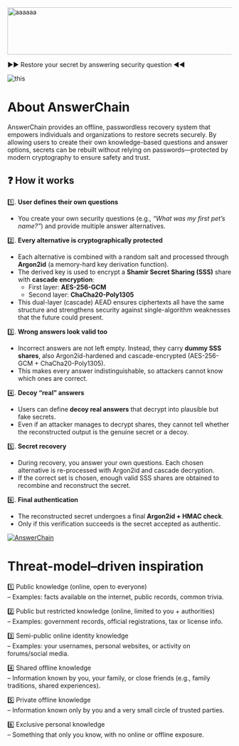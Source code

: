 
<img width="663" height="106" alt="aaaaaa" src="https://github.com/user-attachments/assets/fa509142-9bc1-4507-bfa7-fe9136b3c40e" />

▶▶ Restore your secret by answering security question ◀◀

![this](https://github.com/user-attachments/assets/d63faf2e-f282-4743-a3a9-3637ed37883f)



 # About AnswerChain
AnswerChain provides an offline, passwordless recovery system that empowers individuals and organizations to restore secrets securely. By allowing users to create their own knowledge-based questions and answer options, secrets can be rebuilt without relying on passwords—protected by modern cryptography to ensure safety and trust.

## ❓ How it works  

1️⃣. **User defines their own questions**  
   - You create your own security questions (e.g., *“What was my first pet’s name?”*) and provide multiple answer alternatives.  

2️⃣. **Every alternative is cryptographically protected**  
   - Each alternative is combined with a random salt and processed through **Argon2id** (a memory-hard key derivation function).  
   - The derived key is used to encrypt a **Shamir Secret Sharing (SSS)** share with **cascade encryption**:  
     - First layer: **AES-256-GCM**  
     - Second layer: **ChaCha20-Poly1305**  
   - This dual-layer (cascade) AEAD ensures ciphertexts all have the same structure and strengthens security against single-algorithm weaknesses that the future could present.  

3️⃣. **Wrong answers look valid too**  
   - Incorrect answers are not left empty. Instead, they carry **dummy SSS shares**, also Argon2id-hardened and cascade-encrypted (AES-256-GCM + ChaCha20-Poly1305).  
   - This makes every answer indistinguishable, so attackers cannot know which ones are correct.  

4️⃣. **Decoy “real” answers**  
   - Users can define **decoy real answers** that decrypt into plausible but fake secrets.  
   - Even if an attacker manages to decrypt shares, they cannot tell whether the reconstructed output is the genuine secret or a decoy.  

5️⃣. **Secret recovery**  
   - During recovery, you answer your own questions. Each chosen alternative is re-processed with Argon2id and cascade decryption.  
   - If the correct set is chosen, enough valid SSS shares are obtained to recombine and reconstruct the secret.  

6️⃣. **Final authentication**  
   - The reconstructed secret undergoes a final **Argon2id + HMAC check**.  
   - Only if this verification succeeds is the secret accepted as authentic.  




<p align="left">
    <a href="https://yourprojectsite.com" target="_blank">
        <img src="https://yourprojectsite.com/logo.png" alt="AnswerChain" />
    </a>
</p>


# Threat-model–driven inspiration


1️⃣ Public knowledge (online, open to everyone)  
– Examples: facts available on the internet, public records, common trivia.  

2️⃣ Public but restricted knowledge (online, limited to you + authorities)  
– Examples: government records, official registrations, tax or license info.  

3️⃣ Semi-public online identity knowledge  
– Examples: your usernames, personal websites, or activity on forums/social media.  

4️⃣ Shared offline knowledge  
– Information known by you, your family, or close friends (e.g., family traditions, shared experiences).  

5️⃣ Private offline knowledge  
– Information known only by you and a very small circle of trusted parties.  

6️⃣ Exclusive personal knowledge  
– Something that only you know, with no online or offline exposure.  


